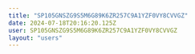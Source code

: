 ```yaml
---
title: "SP105GNSZG9S5M6G89K6ZR257C9A1YZF0VY8CVVGZ"
date: 2024-07-18T20:16:20.125Z
user: SP105GNSZG9S5M6G89K6ZR257C9A1YZF0VY8CVVGZ
layout: "users"
---
```

    